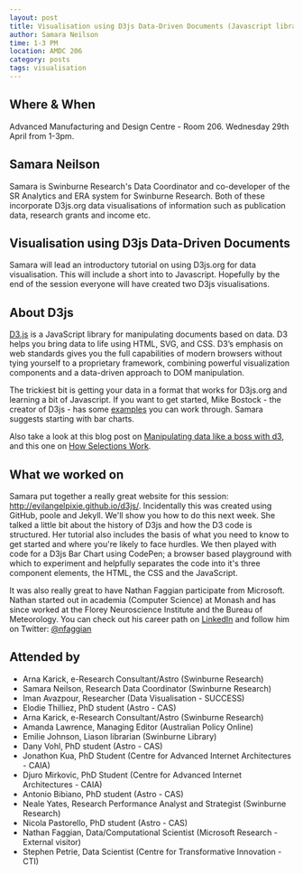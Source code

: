 ```yaml
---
layout: post
title: Visualisation using D3js Data-Driven Documents (Javascript library)
author: Samara Neilson
time: 1-3 PM
location: AMDC 206
category: posts
tags: visualisation
---
```


## Where & When

Advanced Manufacturing and Design Centre - Room 206. Wednesday 29th April from 1-3pm.

## Samara Neilson

Samara is Swinburne Research's Data Coordinator and co-developer of the SR Analytics and ERA system for Swinburne Research. Both of these incorporate D3js.org data visualisations of information such as publication data, research grants and income etc. 

## Visualisation using D3js Data-Driven Documents 

Samara will lead an introductory tutorial on using D3js.org for data visualisation. This will include a short into to Javascript. Hopefully by the end of the session everyone will have created two D3js visualisations.

## About D3js

<a href="http://d3js.org">D3.js</a> is a JavaScript library for manipulating documents based on data. D3 helps you bring data to life using HTML, SVG, and CSS. D3’s emphasis on web standards gives you the full capabilities of modern browsers without tying yourself to a proprietary framework, combining powerful visualization components and a data-driven approach to DOM manipulation. 

The trickiest bit is getting your data in a format that works for D3js.org and learning a bit of Javascript. If you want to get started, Mike Bostock - the creator of D3js - has some  <a href="http://bl.ocks.org/mbostock">examples</a> you can work through. Samara suggests starting with bar charts.

Also take a look at this blog post on <a href="http://www.jeromecukier.net/blog/2012/,05/28/manipulating-data-like-a-boss-with-d3/"> Manipulating data like a boss with d3</a>, and this one on <a href="http://bost.ocks.org/mike/selection/">How Selections Work</a>.

## What we worked on

Samara put together a really great website for this session: <a href="http://evilangelpixie.github.io/d3js/"> http://evilangelpixie.github.io/d3js/</a>. Incidentally this was created using GitHub, poole and Jekyll. We'll show you how to do this next week. She talked a little bit about the history of D3js and how the D3 code is structured. Her tutorial also includes the basis of what you need to know to get started and where you're likely to face hurdles. We then played with code for a D3js Bar Chart using CodePen; a browser based playground with which to experiment and helpfully separates the code into it's three component elements, the HTML, the CSS and the JavaScript.

It was also really great to have Nathan Faggian participate from  Microsoft. Nathan started out in academia (Computer Science) at Monash and has since worked at the Florey Neuroscience Institute and the Bureau of Meteorology.  You can check out his career path on <a href="https://au.linkedin.com/in/nfaggian">LinkedIn</a> and follow him on Twitter: <a href="https://twitter.com/nfaggian">@nfaggian</a>


## Attended by

<ul>
<li>Arna Karick, e-Research Consultant/Astro (Swinburne Research)</li>
<li>Samara Neilson, Research Data Coordinator (Swinburne Research)</li>
<li>Iman Avazpour, Researcher (Data Visualisation - SUCCESS)</li>
<li>Elodie Thilliez, PhD student (Astro - CAS)</li>
<li>Arna Karick, e-Research Consultant/Astro (Swinburne Research)</li>
<li>Amanda Lawrence, Managing Editor (Australian Policy Online)</li>
<li>Emilie Johnson, Liason librarian (Swinburne Library)</li>
<li>Dany Vohl, PhD student (Astro - CAS)</li>
<li>Jonathon Kua, PhD Student (Centre for Advanced Internet Architectures - CAIA)</li>
<li>Djuro Mirkovic, PhD Student (Centre for Advanced Internet Architectures - CAIA)</li>
<li>Antonio Bibiano, PhD student (Astro - CAS)</li>
<li>Neale Yates, Research Performance Analyst and Strategist (Swinburne Research)</li>
<li>Nicola Pastorello, PhD student (Astro - CAS)</li>
<li>Nathan Faggian, Data/Computational Scientist (Microsoft Research - External visitor)</li>
<li>Stephen Petrie, Data Scientist (Centre for Transformative Innovation - CTI)</li>
</ul>


